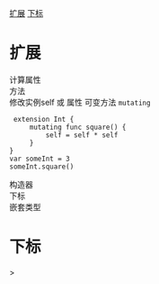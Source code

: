 [扩展](#1)
[下标](#2)

<h1 id="1">扩展</h1> 

计算属性  
方法  
修改实例self 或 属性 可变方法 `mutating`  
```
 extension Int {
     mutating func square() {
         self = self * self
     }
}
var someInt = 3 
someInt.square()
```
构造器  
下标  
嵌套类型  

<h1 id="2">下标</h1>>
 